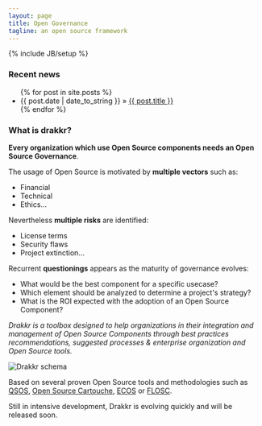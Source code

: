 ```yaml
---
layout: page
title: Open Governance
tagline: an open source framework
---
```

{% include JB/setup %}

### Recent news

<ul class="posts">
  {% for post in site.posts %}
    <li><span>{{ post.date | date_to_string }}</span> &raquo; <a href="{{ BASE_PATH }}{{ post.url }}">{{ post.title }}</a></li>
  {% endfor %}
</ul>

### What is drakkr?

__Every organization which use Open Source components needs an Open Source Governance__.

The usage of Open Source is motivated by __multiple vectors__ such as:

* Financial
* Technical
* Ethics...

Nevertheless __multiple risks__ are identified:

* License terms
* Security flaws
* Project extinction...

Recurrent __questionings__ appears as the maturity of governance evolves:

* What would be the best component for a specific usecase?
* Which element should be analyzed to determine a project's strategy?
* What is the ROI expected with the adoption of an Open Source Component?

_Drakkr is a toolbox designed to help organizations in their integration and management of Open Source Components through best practices recommendations, suggested processes & enterprise organization and Open Source tools._

![Drakkr schema](https://raw.github.com/drakkr/drakkr/master/Manifesto/en/Images/drakkr-schema_en.png)

Based on several proven Open Source tools and methodologies such as [QSOS](http://www.qsos.org), [Open Source Cartouche](http://www.opensourcecartouche.org), [ECOS](http://www.drakkr.org/ecos/) or [FLOSC](http://www.drakkr.org/flosc/).

Still in intensive development, Drakkr is evolving quickly and will be released soon.
